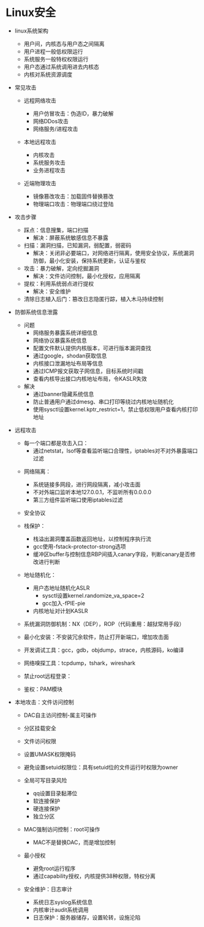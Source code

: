 # Linux安全

*   linux系统架构
    *   用户间，内核态与用户态之间隔离
    *   用户进程一般低权限运行
    *   系统服务一般特权权限运行
    *   用户态通过系统调用进去内核态
    *   内核对系统资源调度

*   常见攻击

    *   远程网络攻击
        *   用户仿冒攻击：伪造ID，暴力破解
        *   网络DDos攻击
        *   网络服务/进程攻击

    *   本地远程攻击
        *   内核攻击
        *   系统服务攻击
        *   业务进程攻击

    *   近端物理攻击
        *   镜像篡改攻击：加载固件替换篡改
        *   物理端口攻击：物理端口绕过登陆

*   攻击步骤
    *   踩点：信息搜集，端口扫描
        *   解决：屏蔽系统敏感信息不暴露
    *   扫描：漏洞扫描，已知漏洞，弱配置，弱密码
        *   解决：关闭非必要端口，对网络进行隔离，使用安全协议，系统漏洞防御，最小化安装，保持系统更新，认证与鉴权
    *   攻击：暴力破解，定向挖掘漏洞
        *   解决：文件访问控制，最小化授权，应用隔离
    *   提权：利用系统弱点进行提权
        *   解决：安全维护
    *   清除日志植入后门：篡改日志隐匿行踪，植入木马持续控制
*   防御系统信息泄露
    *   问题
        *   网络服务暴露系统详细信息
        *   网络协议暴露系统信息
        *   配置文件默认提供内核版本，可进行版本漏洞查找
        *   通过google，shodan获取信息
        *   内核接口泄漏地址布局等信息
        *   通过ICMP报文获取子网信息，目标系统时间戳
        *   查看内核导出接口内核地址布局，令KASLR失效
    *   解决
        *   通过banner隐藏系统信息
        *   防止普通用户通过dmesg、串口打印等绕过内核地址随机化
        *   使用sysctl设置kernel.kptr_restrict=1，禁止低权限用户查看内核打印地址

*   远程攻击

    *   每一个端口都是攻击入口：
        *   通过netstat，lsof等查看监听端口合理性，iptables对不对外暴露端口过滤

    -   网络隔离：
        -   系统链接多网段，进行网段隔离，减小攻击面
        -   不对外端口监听本地127.0.0.1，不监听所有0.0.0.0
        -   第三方组件监听端口使用iptables过滤

    -   安全协议

    -   栈保护：
        -   栈溢出漏洞覆盖函数返回地址，以控制程序执行流
        -   gcc使用-fstack-protector-strong选项
        -   缓冲区buffer与控制信息RBP间插入canary字段，判断canary是否修改进行判断

    -   地址随机化：

        -   用户态地址随机化ASLR
            -   sysctl设置kernel.randomize_va_space=2
            -    gcc加入-fPIE-pie

        *   内核地址对计划KASLR

    -   系统漏洞防御机制：NX（DEP），ROP（代码重用：越狱常用手段）

    -   最小化安装：不安装冗余软件，防止打开新端口，增加攻击面

    *   开发调试工具：gcc，gdb，objdump，strace，内核源码，ko编译

    -   网络嗅探工具：tcpdump，tshark，wireshark

    -   禁止root远程登录：

    -   鉴权：PAM模块

*   本地攻击：文件访问控制
    *   DAC自主访问控制-属主可操作
    *   分区挂载安全
    *   文件访问权限
    *   设置UMASK权限掩码
    *   避免设置setuid权限位：具有setuid位的文件运行时权限为owner
    *   全局可写目录风险
        *   qq设置目录黏滞位
        *   软连接保护
        *   硬连接保护
        *   独立分区

    *   MAC强制访问控制：root可操作
        *   MAC不是替换DAC，而是增加控制

    *   最小授权
        *   避免root运行程序
        *   通过capability授权，内核提供38种权限，特权分离

    *   安全维护：日志审计
        *   系统日志syslog系统信息
        *   内核审计audit系统调用
        *   日志保护：服务器储存，设置轮转，设施沦陷
